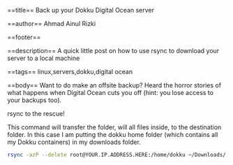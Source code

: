 ==title==
Back up your Dokku Digital Ocean server

==author==
Ahmad Ainul Rizki

==footer==


==description==
A quick little post on how to use rsync to download your server to a local machine

==tags==
linux,servers,dokku,digital ocean

==body==
Want to do make an offsite backup? Heard the horror stories of what happens when Digital Ocean cuts you off (hint: you lose access to your backups too).

rsync to the rescue!

This command will transfer the folder, will all files inside, to the destination folder. In this case I am putting the dokku home folder (which contains all my Dokku containers) in my downloads folder.

```bash
rsync -azP --delete root@YOUR.IP.ADDRESS.HERE:/home/dokku ~/Downloads/
```
